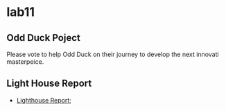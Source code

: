 # lab11

## Odd Duck Poject

Please vote to help Odd Duck on their journey to develop the next innovati masterpeice.

## Light House Report

- [Lighthouse Report](/lighthouse/lightHouse.png);

